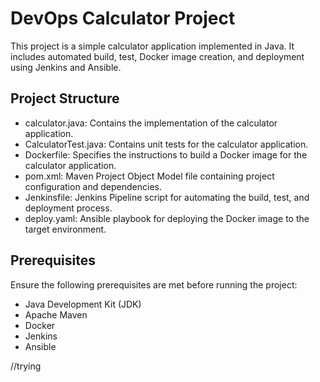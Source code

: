 # DevOps Calculator Project
This project is a simple calculator application implemented in Java. It includes automated build, test, Docker image creation, and deployment using Jenkins and Ansible.

## Project Structure
- calculator.java: Contains the implementation of the calculator application.
- CalculatorTest.java: Contains unit tests for the calculator application.
- Dockerfile: Specifies the instructions to build a Docker image for the calculator application.
- pom.xml: Maven Project Object Model file containing project configuration and dependencies.
- Jenkinsfile: Jenkins Pipeline script for automating the build, test, and deployment process.
- deploy.yaml: Ansible playbook for deploying the Docker image to the target environment.

## Prerequisites
Ensure the following prerequisites are met before running the project:

- Java Development Kit (JDK)
- Apache Maven
- Docker
- Jenkins
- Ansible


//trying
